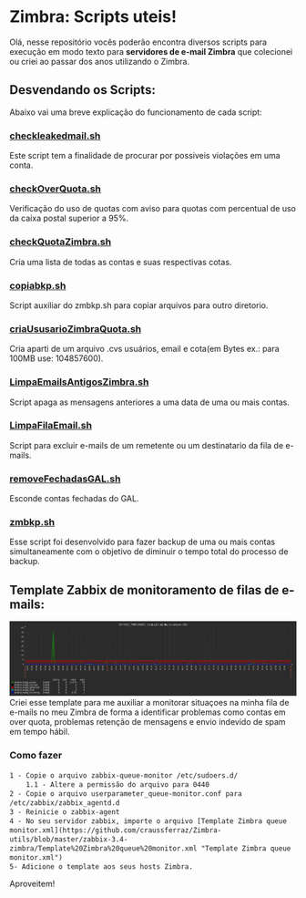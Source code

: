 # Zimbra: Scripts uteis!

Olá, nesse repositório vocês poderão encontra diversos scripts para execução em modo texto para **servidores de e-mail Zimbra** que colecionei ou criei ao passar dos anos utilizando o Zimbra. 


## Desvendando os Scripts:
Abaixo vai uma breve explicação do funcionamento de cada  script:

### [checkleakedmail.sh](https://github.com/craussferraz/Zimbra-utils/blob/master/checkleakedmail.sh)

Este script tem a finalidade de procurar por possiveis violações em uma conta.

### [checkOverQuota.sh](https://github.com/craussferraz/Zimbra-utils/blob/master/checkOverQuota.sh)

Verificação do uso de quotas com aviso para quotas com percentual de uso da caixa postal superior a 95%.
### [checkQuotaZimbra.sh](https://github.com/craussferraz/Zimbra-utils/blob/master/checkquotaZimbra.sh) 

Cria uma lista de todas as contas e suas respectivas cotas.

### [copiabkp.sh](https://github.com/craussferraz/Zimbra-utils/blob/master/copiabkp.sh)

Script auxiliar do zmbkp.sh para copiar arquivos para outro diretorio.

### [criaUsusarioZimbraQuota.sh](https://github.com/craussferraz/Zimbra-utils/blob/master/criaUsuarioZimbraCota.sh)

Cria aparti de um arquivo .cvs usuários, email e cota(em Bytes ex.: para 100MB use: 104857600).

### [LimpaEmailsAntigosZimbra.sh](https://github.com/craussferraz/Zimbra-utils/blob/master/LimpaEmailsAntigosZimbra.sh)

Script apaga as mensagens anteriores a uma data de uma ou mais contas.

### [LimpaFilaEmail.sh](https://github.com/craussferraz/Zimbra-utils/blob/master/LimpaFilaEmail.sh) 

Script para excluir e-mails de um remetente ou um destinatario da fila de e-mails.

### [removeFechadasGAL.sh](https://github.com/craussferraz/Zimbra-utils/blob/master/removeFechadasGAL.sh)

Esconde contas fechadas do GAL.

### [zmbkp.sh](https://github.com/craussferraz/Zimbra-utils/blob/master/zmbkp.sh)

Esse script foi desenvolvido para fazer backup de uma ou mais contas simultaneamente com o objetivo de diminuir o tempo total do processo de backup.


## Template Zabbix de monitoramento de filas de e-mails:

![alt_text](https://github.com/craussferraz/Zimbra-utils/blob/master/zabbix-3.4-zimbra/graph.png)
Criei esse template para me auxiliar a monitorar situaçoes na minha fila de e-mails no meu Zimbra de forma a identificar problemas como contas em over quota, problemas retenção de mensagens e envio indevido de spam em tempo hábil.

### Como fazer

	1 - Copie o arquivo zabbix-queue-monitor /etc/sudoers.d/
	    1.1 - Altere a permissão do arquivo para 0440
	2 - Copie o arquivo userparameter_queue-monitor.conf para /etc/zabbix/zabbix_agentd.d
	3 - Reinicie o zabbix-agent
	4 - No seu servidor zabbix, importe o arquivo [Template Zimbra queue monitor.xml](https://github.com/craussferraz/Zimbra-utils/blob/master/zabbix-3.4-zimbra/Template%20Zimbra%20queue%20monitor.xml "Template Zimbra queue monitor.xml")
	5- Adicione o template aos seus hosts Zimbra.

Aproveitem!
